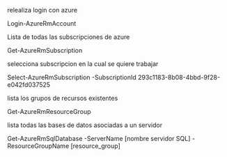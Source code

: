 
relealiza login con azure 

Login-AzureRmAccount  

Lista de todas las subscripciones de azure

Get-AzureRmSubscription

selecciona subscripcion en la cual se quiere trabajar

Select-AzureRmSubscription -SubscriptionId 293c1183-8b08-4bbd-9f28-e042fd037525


lista los grupos de recursos existentes

Get-AzureRmResourceGroup

lista todas las bases de datos asociadas a un servidor

 Get-AzureRmSqlDatabase -ServerName [nombre servidor SQL] -ResourceGroupName [resource_group]

